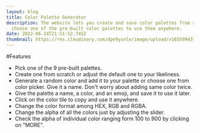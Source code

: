 ```yaml
---
layout: blog
title: Color Palette Generator
description: The website lets you create and save color palettes from scratch or
  choose one of the pre-built color palettes to use them anywhere.
date: 2022-06-24T21:51:52.745Z
thumbnail: https://res.cloudinary.com/dpe9ysnle/image/upload/v1655994371/portfolio/colors_yck1fa.png
---
```

#Features
- Pick one of the 9 pre-built palettes.
- Create one from scratch or adjust the default one to your likeliness.
- Generate a random color and add it to your palette or choose one from color picker. Give it a name. Don't worry about adding same color twice.
- Give the palette a name, a color, and an emoji, and save it to use it later.
- Click on the color tile to copy and use it anywhere.
- Change the color format among HEX, RGB and RGBA.
- Change the alpha of all the colors just by adjusting the slider.
- Check the alpha of individual color ranging form 100 to 900 by clicking on "MORE".
